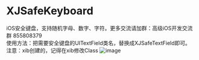 # XJSafeKeyboard
iOS安全键盘，支持随机字母、数字、字符。更多交流请加群：高级iOS开发交流群 855808379
<br>
使用方法：把需要安全键盘的UITextField类名，替换成XJSafeTextField即可。
注意：xib创建的，记得在xib修改Class
 ![image](https://github.com/xjlove/XJSafeKeyboard/blob/master/QQ20190422-144338-HD%20(1).gif)
